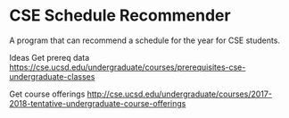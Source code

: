 # CSE Schedule Recommender

A program that can recommend a schedule for the year for CSE students.

Ideas
Get prereq data
https://cse.ucsd.edu/undergraduate/courses/prerequisites-cse-undergraduate-classes

Get course offerings
http://cse.ucsd.edu/undergraduate/courses/2017-2018-tentative-undergraduate-course-offerings
